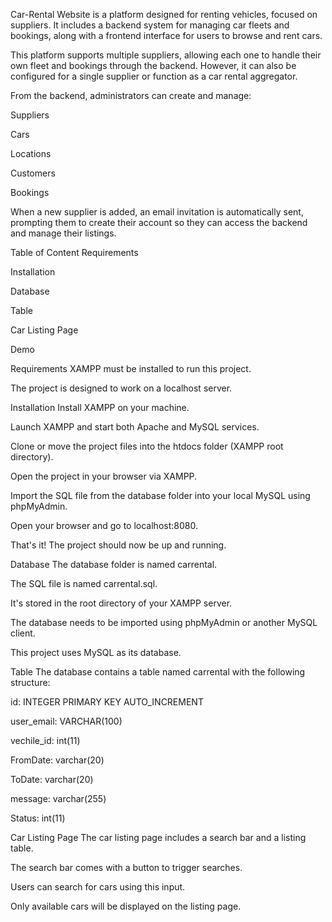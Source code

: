Car-Rental Website is a platform designed for renting vehicles, focused on suppliers. It includes a backend system for managing car fleets and bookings, along with a frontend interface for users to browse and rent cars.

This platform supports multiple suppliers, allowing each one to handle their own fleet and bookings through the backend. However, it can also be configured for a single supplier or function as a car rental aggregator.

From the backend, administrators can create and manage:

Suppliers

Cars

Locations

Customers

Bookings

When a new supplier is added, an email invitation is automatically sent, prompting them to create their account so they can access the backend and manage their listings.



Table of Content
Requirements

Installation

Database

Table

Car Listing Page

Demo

Requirements
XAMPP must be installed to run this project.

The project is designed to work on a localhost server.

Installation
Install XAMPP on your machine.

Launch XAMPP and start both Apache and MySQL services.

Clone or move the project files into the htdocs folder (XAMPP root directory).

Open the project in your browser via XAMPP.

Import the SQL file from the database folder into your local MySQL using phpMyAdmin.

Open your browser and go to localhost:8080.

That's it! The project should now be up and running.

Database
The database folder is named carrental.

The SQL file is named carrental.sql.

It's stored in the root directory of your XAMPP server.

The database needs to be imported using phpMyAdmin or another MySQL client.

This project uses MySQL as its database.

Table
The database contains a table named carrental with the following structure:

id: INTEGER PRIMARY KEY AUTO_INCREMENT

user_email: VARCHAR(100)

vechile_id: int(11)

FromDate: varchar(20)

ToDate: varchar(20)

message: varchar(255)

Status: int(11)

Car Listing Page
The car listing page includes a search bar and a listing table.

The search bar comes with a button to trigger searches.

Users can search for cars using this input.

Only available cars will be displayed on the listing page.

